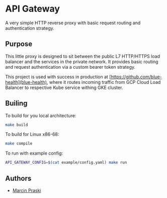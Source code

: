 # API Gateway

A very simple HTTP reverse proxy with basic request routing and authentication strategy.

## Purpose

This little proxy is designed to sit between the public L7 HTTP/HTTPS load balancer and the services in the private network. It provides basic routing and request authentication via a custom bearer token strategy.

This project is used with success in production at [https://github.com/blue-health](blue-health), where it routes incoming traffic from GCP Cloud Load Balancer to respective Kube service withing GKE cluster.

## Builing

To build for you local architecture:

```bash
make build
```

To build for Linux x86-68:

```bash
make compile
```

To run with example config:

```bash
API_GATEWAY_CONFIG=$(cat example/config.yaml) make run
```

## Authors

- [Marcin Praski](https://github.com/mpraski)
